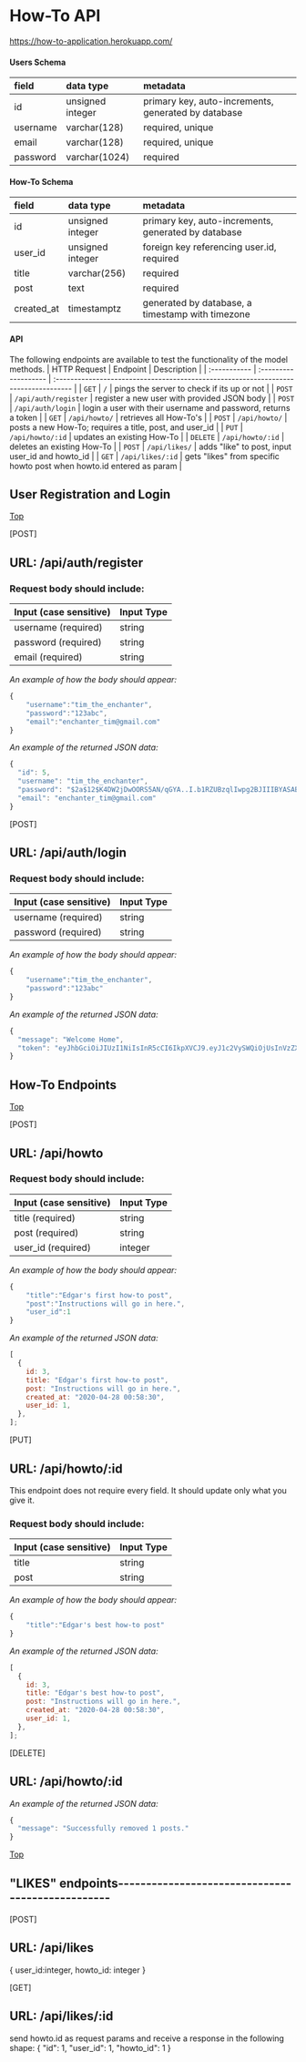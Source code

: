 # How-To API

https://how-to-application.herokuapp.com/

#### Users Schema

| field    | data type        | metadata                                            |
| :------- | :--------------- | :-------------------------------------------------- |
| id       | unsigned integer | primary key, auto-increments, generated by database |
| username | varchar(128)     | required, unique                                    |
| email    | varchar(128)     | required, unique                                    |
| password | varchar(1024)    | required                                            |

#### How-To Schema

| field      | data type        | metadata                                            |
| :--------- | :--------------- | :-------------------------------------------------- |
| id         | unsigned integer | primary key, auto-increments, generated by database |
| user_id    | unsigned integer | foreign key referencing user.id, required           |
| title      | varchar(256)     | required                                            |
| post       | text             | required                                            |
| created_at | timestamptz      | generated by database, a timestamp with timezone    |

#### API

The following endpoints are available to test the functionality of the model methods.
| HTTP Request | Endpoint | Description |
| :----------- | :------------------- | :---------------------------------------------------------------------------------- |
| `GET`        | `/`                  | pings the server to check if its up or not                                          |
| `POST`       | `/api/auth/register` | register a new user with provided JSON body                                         |
| `POST`       | `/api/auth/login`    | login a user with their username and password, returns a token                      |
| `GET`        | `/api/howto/`        | retrieves all How-To's                                                              |
| `POST`       | `/api/howto/`        | posts a new How-To; requires a title, post, and user_id                             |
| `PUT`        | `/api/howto/:id`     | updates an existing How-To                                                          |
| `DELETE`     | `/api/howto/:id`     | deletes an existing How-To                                                          |
| `POST`       | `/api/likes/`        | adds "like" to post, input user_id and howto_id                                     |
| `GET`        | `/api/likes/:id`     | gets "likes" from specific howto post when howto.id entered as param                |

## User Registration and Login

<a href="#top">Top</a>

[POST]

## URL: /api/auth/register

### Request body should include:

| Input (case sensitive) | Input Type |
| :--------------------- | :--------- |
| username (required)    | string     |
| password (required)    | string     |
| email (required)       | string     |

_An example of how the body should appear:_

```js
{
	"username":"tim_the_enchanter",
	"password":"123abc",
	"email":"enchanter_tim@gmail.com"
}
```

_An example of the returned JSON data:_

```js
{
  "id": 5,
  "username": "tim_the_enchanter",
  "password": "$2a$12$K4DW2jDwOORS5AN/qGYA..I.b1RZUBzqlIwpg2BJIIIBYASABTTAu",
  "email": "enchanter_tim@gmail.com"
}
```

[POST]

## URL: /api/auth/login

### Request body should include:

| Input (case sensitive) | Input Type |
| :--------------------- | :--------- |
| username (required)    | string     |
| password (required)    | string     |

_An example of how the body should appear:_

```js
{
	"username":"tim_the_enchanter",
	"password":"123abc"
}
```

_An example of the returned JSON data:_

```js
{
  "message": "Welcome Home",
  "token": "eyJhbGciOiJIUzI1NiIsInR5cCI6IkpXVCJ9.eyJ1c2VySWQiOjUsInVzZXJuYW1lIjoidGltX3RoZV9lbmNoYW50ZXIiLCJpYXQiOjE1ODgwMzUzOTYsImV4cCI6MTU4ODA0NjE5Nn0.VD9xUJWlgfdY3vNH0G0AakI5Rt9j0qS71ywBKdlrNW8"
}
```

## How-To Endpoints

<a href="#top">Top</a>

[POST]

## URL: /api/howto

### Request body should include:

| Input (case sensitive) | Input Type |
| :--------------------- | :--------- |
| title (required)       | string     |
| post (required)        | string     |
| user_id (required)     | integer    |

_An example of how the body should appear:_

```js
{
	"title":"Edgar's first how-to post",
	"post":"Instructions will go in here.",
	"user_id":1
}
```

_An example of the returned JSON data:_

```js
[
  {
    id: 3,
    title: "Edgar's first how-to post",
    post: "Instructions will go in here.",
    created_at: "2020-04-28 00:58:30",
    user_id: 1,
  },
];
```

[PUT]

## URL: /api/howto/:id

This endpoint does not require every field. It should update only what you give it.

### Request body should include:

| Input (case sensitive) | Input Type |
| :--------------------- | :--------- |
| title                  | string     |
| post                   | string     |

_An example of how the body should appear:_

```js
{
	"title":"Edgar's best how-to post"
}
```

_An example of the returned JSON data:_

```js
[
  {
    id: 3,
    title: "Edgar's best how-to post",
    post: "Instructions will go in here.",
    created_at: "2020-04-28 00:58:30",
    user_id: 1,
  },
];
```

[DELETE]

## URL: /api/howto/:id

_An example of the returned JSON data:_

```js
{
  "message": "Successfully removed 1 posts."
}
```

<a href="#top">Top</a>





## "LIKES" endpoints-------------------------------------------------

[POST]
## URL: /api/likes

{
  user_id:integer,
  howto_id: integer
}

[GET]
## URL: /api/likes/:id
 send howto.id as request params and receive a response in the following shape:
  {
        "id": 1,
        "user_id": 1,
        "howto_id": 1
    }